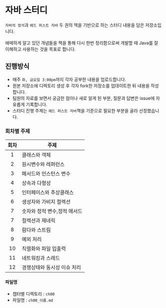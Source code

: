 # 자바 스터디 

`자바의 정석`과 `헤드 퍼스트 자바` 두 권의 책을 기반으로 하는 스터디 내용을 담은 저장소입니다. 
<br></br>
애매하게 알고 있던 개념들을 책을 통해 다시 한번 정리함으로써 개발할 때 Java를 잘 이해하고 사용하는 것을 목표로 합니다. 


## 진행방식 
* 매주 `화, 금요일 3:00pm`까지 각자 공부한 내용을 업로드합니다.
* 원본 저장소에 디렉토리 생성 후 각자 fork한 저장소를 업데이트한 뒤 내용을 작성합니다. 
* 팀원의 자료를 보면서 궁금한 점이나 새로 알게 된 부분, 질문과 답변은 issue에 자유롭게 기록합니다.
* 스터디 진행 주제는 `헤드 퍼스트 자바`책을 기준으로 필요한 부분을 골라 선정했습니다.


### 회차별 주제  
|회차|주제|
|:---:|---|
|1|클래스와 객체|
|2|원시변수와 레퍼런스|
|3|메서드와 인스턴스 변수|
|4|상속과 다형성|
|5|인터페이스와 추상클래스|
|6|생성자와 가비지 컬렉션|
|7|숫자와 정적 변수,정적 메서드|
|7|컬렉션과 제네릭|
|8|람다와 스트림|
|9|예외 처리|
|10|직렬화와 파일 입출력|
|11|네트워킹과 스레드|
|12|경쟁상태와 동시성 이슈 처리|

#### 파일명 
* 챕터별 디렉토리 : `ch00`
* 파일명 :  `ch00_이름.md`

